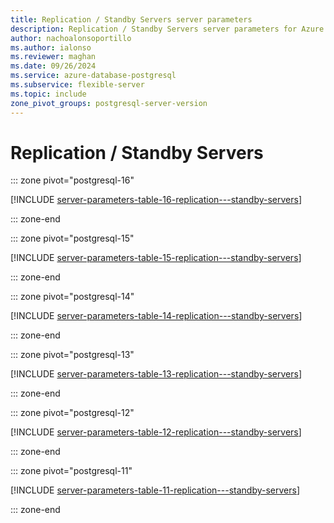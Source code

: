```yaml
---
title: Replication / Standby Servers server parameters
description: Replication / Standby Servers server parameters for Azure Database for PostgreSQL - Flexible Server.
author: nachoalonsoportillo
ms.author: ialonso
ms.reviewer: maghan
ms.date: 09/26/2024
ms.service: azure-database-postgresql
ms.subservice: flexible-server
ms.topic: include
zone_pivot_groups: postgresql-server-version
---
```

# Replication / Standby Servers


::: zone pivot="postgresql-16"

[!INCLUDE [server-parameters-table-16-replication---standby-servers](./includes/server-parameters-table-16-replication---standby-servers.md)]

::: zone-end


::: zone pivot="postgresql-15"

[!INCLUDE [server-parameters-table-15-replication---standby-servers](./includes/server-parameters-table-15-replication---standby-servers.md)]

::: zone-end


::: zone pivot="postgresql-14"

[!INCLUDE [server-parameters-table-14-replication---standby-servers](./includes/server-parameters-table-14-replication---standby-servers.md)]

::: zone-end


::: zone pivot="postgresql-13"

[!INCLUDE [server-parameters-table-13-replication---standby-servers](./includes/server-parameters-table-13-replication---standby-servers.md)]

::: zone-end


::: zone pivot="postgresql-12"

[!INCLUDE [server-parameters-table-12-replication---standby-servers](./includes/server-parameters-table-12-replication---standby-servers.md)]

::: zone-end


::: zone pivot="postgresql-11"

[!INCLUDE [server-parameters-table-11-replication---standby-servers](./includes/server-parameters-table-11-replication---standby-servers.md)]

::: zone-end


